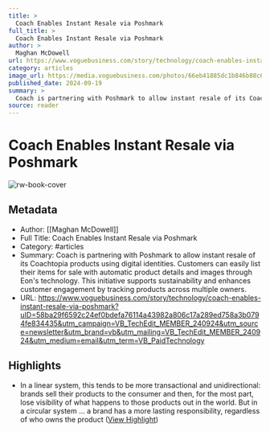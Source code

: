```yaml
---
title: >
  Coach Enables Instant Resale via Poshmark
full_title: >
  Coach Enables Instant Resale via Poshmark
author: >
  Maghan McDowell
url: https://www.voguebusiness.com/story/technology/coach-enables-instant-resale-via-poshmark?uID=58ba29f6592c24ef0bdefa76114a43982a806c17a289ed758a3b0794fe834435&utm_campaign=VB_TechEdit_MEMBER_240924&utm_source=newsletter&utm_brand=vb&utm_mailing=VB_TechEdit_MEMBER_240924&utm_medium=email&utm_term=VB_PaidTechnology
category: articles
image_url: https://media.voguebusiness.com/photos/66eb41885dc1b846b88c6dbb/16:9/w_1280,c_limit/COACH-POSHMARK-SOCIAL.jpg
published_date: 2024-09-19
summary: >
  Coach is partnering with Poshmark to allow instant resale of its Coachtopia products using digital identities. Customers can easily list their items for sale with automatic product details and images through Eon's technology. This initiative supports sustainability and enhances customer engagement by tracking products across multiple owners.
source: reader
---
```

# Coach Enables Instant Resale via Poshmark

![rw-book-cover](https://media.voguebusiness.com/photos/66eb41885dc1b846b88c6dbb/16:9/w_1280,c_limit/COACH-POSHMARK-SOCIAL.jpg)

## Metadata
- Author: [[Maghan McDowell]]
- Full Title: Coach Enables Instant Resale via Poshmark
- Category: #articles
- Summary: Coach is partnering with Poshmark to allow instant resale of its Coachtopia products using digital identities. Customers can easily list their items for sale with automatic product details and images through Eon's technology. This initiative supports sustainability and enhances customer engagement by tracking products across multiple owners.
- URL: https://www.voguebusiness.com/story/technology/coach-enables-instant-resale-via-poshmark?uID=58ba29f6592c24ef0bdefa76114a43982a806c17a289ed758a3b0794fe834435&utm_campaign=VB_TechEdit_MEMBER_240924&utm_source=newsletter&utm_brand=vb&utm_mailing=VB_TechEdit_MEMBER_240924&utm_medium=email&utm_term=VB_PaidTechnology

## Highlights
- In a linear system, this tends to be more transactional and unidirectional: brands sell their products to the consumer and then, for the most part, lose visibility of what happens to those products out in the world. But in a circular system … a brand has a more lasting responsibility, regardless of who owns the product ([View Highlight](https://read.readwise.io/read/01j8pxgs5f4rr211752xxccjj1))


